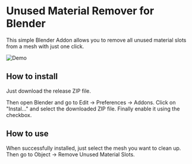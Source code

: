 # Unused Material Remover for Blender

This simple Blender Addon allows you to remove all unused material slots from a mesh with just one click.

![Demo](Demo.gif)

## How to install

Just download the release ZIP file.

Then open Blender and go to Edit -> Preferences -> Addons. Click on "Instal..." and select the downloaded ZIP file. Finally enable it using the checkbox.

## How to use

When successfully installed, just select the mesh you want to clean up. Then go to Object -> Remove Unused Material Slots.
